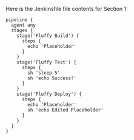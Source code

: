 Here is the Jenkinsfile file contents for Section 1:

    pipeline {
      agent any
      stages {
        stage('Fluffy Build') {
          steps {
            echo 'Placeholder'
          }
        }
        stage('Fluffy Test') {
          steps {
            sh 'sleep 5'
            sh 'echo Success!'
          }
        }
        stage('Fluffy Deploy') {
          steps {
            echo 'Placeholder'
            sh 'echo Edited Placeholder'
          }
        }
      }
    }
